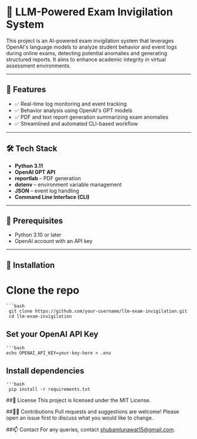 # 🧠 LLM-Powered Exam Invigilation System

This project is an AI-powered exam invigilation system that leverages OpenAI's language models to analyze student behavior and event logs during online exams, detecting potential anomalies and generating structured reports. It aims to enhance academic integrity in virtual assessment environments.

---

## 🚀 Features

- ✅ Real-time log monitoring and event tracking
- ✅ Behavior analysis using OpenAI's GPT models
- ✅ PDF and text report generation summarizing exam anomalies
- ✅ Streamlined and automated CLI-based workflow

---

## 🛠️ Tech Stack

- **Python 3.11**
- **OpenAI GPT API**
- **reportlab** – PDF generation
- **dotenv** – environment variable management
- **JSON** – event log handling
- **Command Line Interface (CLI)**

---


## 📌 Prerequisites

- Python 3.10 or later
- OpenAI account with an API key

---

## 🔧 Installation
# Clone the repo
    ```bash
     git clone https://github.com/your-username/llm-exam-invigilation.git
     cd llm-exam-invigilation

## Set your OpenAI API Key
    '''bash
    echo OPENAI_API_KEY=your-key-here > .env

## Install dependencies
    '''bash
     pip install -r requirements.txt

##📄 License
This project is licensed under the MIT License.

##🙋‍♂️ Contributions
Pull requests and suggestions are welcome! Please open an issue first to discuss what you would like to change.

##📫 Contact
For any queries, contact shubamlunawat15@gmail.com.

